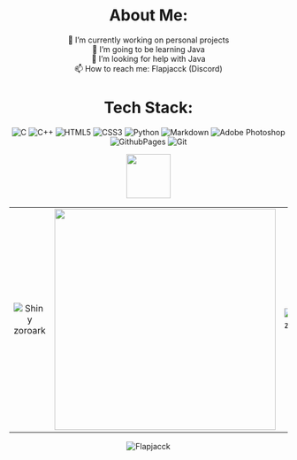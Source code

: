 <div align="center">

# About Me: 

🔭 I’m currently working on personal projects<br>🌱 I’m going to be learning Java<br>🤔 I’m looking for help with Java<br>📫 How to reach me: Flapjacck (Discord)


# Tech Stack:
![C](https://img.shields.io/badge/c-%2300599C.svg?style=for-the-badge&logo=c&logoColor=white) ![C++](https://img.shields.io/badge/c++-%2300599C.svg?style=for-the-badge&logo=c%2B%2B&logoColor=white) ![HTML5](https://img.shields.io/badge/html5-%23E34F26.svg?style=for-the-badge&logo=html5&logoColor=white) ![CSS3](https://img.shields.io/badge/css3-%231572B6.svg?style=for-the-badge&logo=css3&logoColor=white) ![Python](https://img.shields.io/badge/python-3670A0?style=for-the-badge&logo=python&logoColor=ffdd54) ![Markdown](https://img.shields.io/badge/markdown-%23000000.svg?style=for-the-badge&logo=markdown&logoColor=white) ![Adobe Photoshop](https://img.shields.io/badge/adobe%20photoshop-%2331A8FF.svg?style=for-the-badge&logo=adobe%20photoshop&logoColor=white) ![GithubPages](https://img.shields.io/badge/github%20pages-121013?style=for-the-badge&logo=github&logoColor=white) ![Git](https://img.shields.io/badge/git-%23F05033.svg?style=for-the-badge&logo=git&logoColor=white) 

<table style="border: none;">
  <tr>
    <td align="center" style="border: none;">
      <img src="https://projectpokemon.org/images/shiny-sprite/zoroark.gif" alt="Shiny zoroark">
    </td>
    <td align="center" style="border: none;">
      <img src="https://github-readme-stats.vercel.app/api?username=flapjacck&show_icons=true&theme=tokyonight&title_color=ffffff&hide_border=true&locale=en" width="400">
    </td>
    <td align="center" style="border: none;">
      <img src="https://projectpokemon.org/images/shiny-sprite/zygarde.gif" alt="Shiny zygarde">
    </td>
  </tr>
  <img src="https://media4.giphy.com/media/v1.Y2lkPTc5MGI3NjExaGlmODhsbWF5ZmlrcW04bDhma3loNjRxNmJ3dGxjd2xtcmx5dnltbCZlcD12MV9pbnRlcm5hbF9naWZfYnlfaWQmY3Q9cw/qRJyqHV5qlqCV6qnFy/giphy.gif" width="80">
</table>

<img src="https://komarev.com/ghpvc/?username=Flapjacck&label=Profile%20views&color=blueviolet&style=for-the-badge&base=1143" alt="Flapjacck" />
</div>

<!-- Proudly created with GPRM ( https://gprm.itsvg.in ) -->
<!-- Also proudly changed a bit by flapjacck ( thats me ) -->
